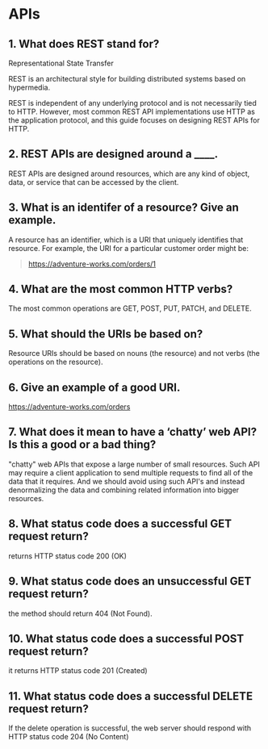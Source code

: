 # APIs

## 1. What does REST stand for?

Representational State Transfer

REST is an architectural style for building distributed systems based on hypermedia.

REST is independent of any underlying protocol and is not necessarily tied to HTTP. However, most common REST API implementations use HTTP as the application protocol, and this guide focuses on designing REST APIs for HTTP.



## 2. REST APIs are designed around a ____.

REST APIs are designed around resources, which are any kind of object, data, or service that can be accessed by the client.

## 3. What is an identifer of a resource? Give an example.

A resource has an identifier, which is a URI that uniquely identifies that resource. For example, the URI for a particular customer order might be:

>https://adventure-works.com/orders/1

## 4. What are the most common HTTP verbs?

The most common operations are GET, POST, PUT, PATCH, and DELETE.

## 5. What should the URIs be based on?

Resource URIs should be based on nouns (the resource) and not verbs (the operations on the resource).

## 6. Give an example of a good URI.

https://adventure-works.com/orders

## 7. What does it mean to have a ‘chatty’ web API? Is this a good or a bad thing?

"chatty" web APIs that expose a large number of small resources. Such API may require a client application to send multiple requests to find all of the data that it requires. And we should avoid using such API's and instead denormalizing the data and combining related information into bigger resources.

## 8. What status code does a successful GET request return?

returns HTTP status code 200 (OK)

## 9. What status code does an unsuccessful GET request return?

the method should return 404 (Not Found).

## 10. What status code does a successful POST request return?

it returns HTTP status code 201 (Created)

## 11. What status code does a successful DELETE request return?

If the delete operation is successful, the web server should respond with HTTP status code 204 (No Content)
